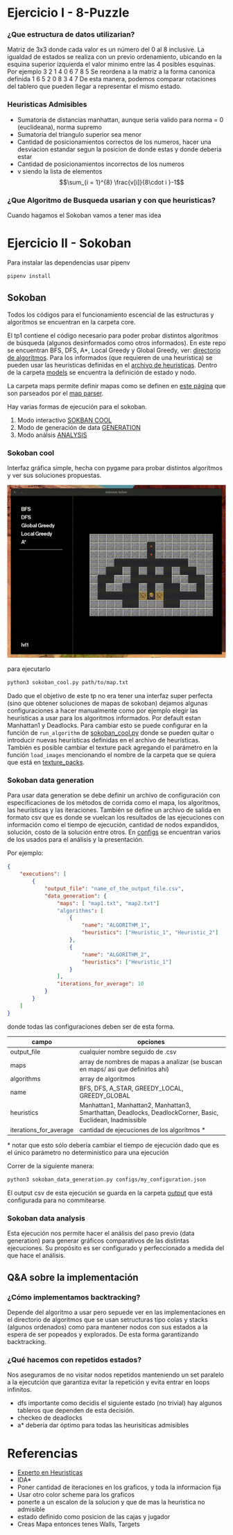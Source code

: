 # Ejercicio I - 8-Puzzle

### ¿Que estructura de datos utilizarian?
Matriz de 3x3 donde cada valor es un número del 0 al 8 inclusive.
La igualdad de estados se realiza con un previo ordenamiento, ubicando en la esquina superior izquierda el valor minimo entre las 4 posibles esquinas.
Por ejemplo
3 2 1
4 0 6
7 8 5
Se reordena a la matriz a la forma canonica definida
1 6 5
2 0 8
3 4 7
De esta manera, podemos comparar rotaciones del tablero que pueden llegar a representar el mismo estado.

### Heuristicas Admisibles
- Sumatoria de distancias manhattan, aunque seria valido para norma = 0 (euclideana), norma supremo
- Sumatoria del triangulo superior sea menor
- Cantidad de posicionamientos correctos de los numeros, hacer una desviacion estandar segun la posicion de donde estas y donde deberia estar
- Cantidad de posicionamientos incorrectos de los numeros
- v siendo la lista de elementos
$$\sum_{i = 1}^{8} \frac{v[i]}{8\cdot i }-1$$

### ¿Que Algoritmo de Busqueda usarian y con que heuristicas?
Cuando hagamos el Sokoban vamos a tener mas idea


# Ejercicio II - Sokoban

Para instalar las dependencias usar pipenv

```sh
pipenv install
```

## Sokoban

Todos los códigos para el funcionamiento escencial de las estructuras y algorítmos se encuentran en la carpeta core.

El tp1 contiene el código necesario para poder probar distintos algorítmos de búsqueda (algunos desinformados como otros informados). En este repo se encuentran BFS, DFS, A*, Local Greedy y Global Greedy, ver: [directorio de algorítmos](core/algorithms/). Para los informados (que requieren de una heurística) se pueden usar las heurísticas definidas en el [archivo de heuristicas](core/heuristics.py). Dentro de la carpeta [models](core/models/) se encuentra la definición de estado y nodo.


La carpeta maps permite definir mapas como se definen en [este página](http://www.game-sokoban.com/index.php?mode=level&lid=200) que son parseados por el [map parser](core/utils/map_parser.py).

Hay varias formas de ejecución para el sokoban.

1. Modo interactivo [SOKBAN COOL](sokoban_cool.py)
2. Modo de generación de data [GENERATION](sokoban_data_generation.py)
3. Modo análsis [ANALYSIS](sokoban_data_analysis.py)

### Sokoban cool

Interfaz gráfica simple, hecha con pygame para probar distintos algorítmos y ver sus soluciones propuestas.

![bfs 1 gif](resources/gifs/bfs_1.gif)

para ejecutarlo

```sh
python3 sokoban_cool.py path/to/map.txt
```

Dado que el objetivo de este tp no era tener una interfaz super perfecta (sino que obtener soluciones de mapas de sokoban) dejamos algunas configuraciones a hacer manualmente como por ejemplo elegir las heurísticas a usar para los algoritmos informados. Por default estan Manhattan1 y Deadlocks. Para cambiar esto se puede configurar en la función de `run_algorithm` de [sokoban_cool.py](sokoban_cool.py) donde se pueden quitar o introducir nuevas heurísticas definidas en el archivo de heurísticas. También es posible cambiar el texture pack agregando el parámetro en la función `load_images` mencionando el nombre de la carpeta que se quiera que está en [texture_packs](resources/texture_packs/).

### Sokoban data generation

Para usar data generation se debe definir un archivo de configuración con especificaciones de los métodos de corrida como el mapa, los algoritmos, las heurísticas y las iteraciones. También se define un archivo de salida en formato csv que es donde se vuelcan los resultados de las ejecuciones con información como el tiempo de ejecución, cantidad de nodos expandidos, solución, costo de la solución entre otros. En [configs](configs/) se encuentran varios de los usados para el análisis y la presentación.


Por ejemplo:
```json
{
    "executions": [
        {
            "output_file": "name_of_the_output_file.csv",
            "data_generation": {
                "maps": [ "map1.txt", "map2.txt"]
                "algorithms": [
                    {
                        "name": "ALGORITHM_1",
                        "heuristics": ["Heuristic_1", "Heuristic_2"]
                    },
                    {
                        "name": "ALGORITHM_2",
                        "heuristics": ["Heuristic_1"]
                    }
                ],
                "iterations_for_average": 10
            }
        }
    ]
}

```
donde todas las configuraciones deben ser de esta forma.

|campo | opciones|
|--|--|
| output_file| cualquier nombre seguido de .csv|
| maps | array de nombres de mapas a analizar (se buscan en maps/ asi que definirlos ahí)|
| algorithms | array de algoritmos |
| name | BFS, DFS, A_STAR, GREEDY_LOCAL, GREEDY_GLOBAL |
| heuristics | Manhattan1, Manhattan2, Manhattan3, Smarthattan, Deadlocks, DeadlockCorner, Basic, Euclidean, Inadmissible|
| iterations_for_average | cantidad de ejecuciones de los algorítmos \*|

\* notar que esto sólo debería cambiar el tiempo de ejecución dado que es el único parámetro no determinístico para una ejecución


Correr de la siguiente manera:

```sh
python3 sokoban_data_generation.py configs/my_configuration.json
```

El output csv de esta ejecución se guarda en la carpeta [output](output/) que está configurada para no commitearse.

### Sokoban data analysis

Esta ejecución nos permite hacer el análisis del paso previo (data generation) para generar gráficos comparativos de las distintas ejecuciones. Su propósito es ser configurado y perfeccionado a medida del que hace el análisis.

## Q&A sobre la implementación

### ¿Cómo implementamos backtracking?
Depende del algoritmo a usar pero sepuede ver en las implementaciones en el directorio de algoritmos que se usan setructuras tipo colas y stacks (algunos ordenados) como para mantener nodos con sus estados a la espera de ser popeados y explorados. De esta forma garantizando backtracking.


### ¿Qué hacemos con repetidos estados?

Nos aseguramos de no visitar nodos repetidos manteniendo un set paralelo a la ejecutción que garantiza evitar la repetición y evita entrar en loops infinitos.

- dfs importante como decidis el siguiente estado (no trivial) hay algunos tableros que dependen de esta decisión.
- checkeo de deadlocks
- a* debería dar óptimo para todas las heurisiticas admisibles



# Referencias

- [Experto en Heuristicas](https://www.reddit.com/r/algorithms/comments/fedzu1/pathfinding_heuristic_for_indirect_movement_like/)
- IDA*
- Poner cantidad de iteraciones en los graficos, y toda la informacion fija
- Usar otro color scheme para los graficos
- ponerte a un escalon de la solucion y que de mas la heuristica no admisible
- estado definido como posicion de las cajas y jugador
- Creas Mapa entonces tenes Walls, Targets
